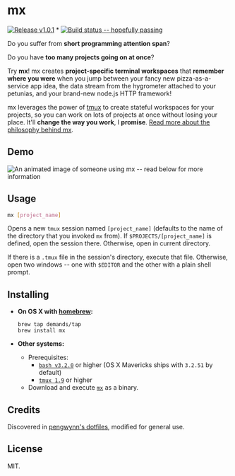 # mx

[![Release v1.0.1](http://img.shields.io/badge/release-v1.0.1-blue.svg?style=flat)](https://github.com/demands/mx/releases/latest) *
[![Build status -- hopefully passing](http://img.shields.io/travis/demands/mx.svg?style=flat)](https://travis-ci.org/demands/mx)

Do you suffer from **short programming attention span**?

Do you have **too many projects going on at once**?

Try **mx**! mx creates **project-specific terminal workspaces** that **remember where you were** when you jump between your fancy new pizza-as-a-service app idea, the data stream from the hygrometer attached to your petunias, and your brand-new node.js HTTP framework!

mx leverages the power of [tmux](http://tmux.sourceforge.net/) to create stateful workspaces for your projects, so you can work on lots of projects at once without losing your place. It'll **change the way you work**, I **promise**. [Read more about the philosophy behind mx](http://wynnnetherland.com/journal/tmux-stateful-workspaces-for-frictionless-context-switching).



## Demo

![An animated image of someone using mx -- read below for more information](https://raw.github.com/demands/mx/master/demo.gif)

## Usage

```bash
mx [project_name]
```

Opens a new `tmux` session named `[project_name]` (defaults to the name of the directory that you invoked `mx` from). If `$PROJECTS/[project_name]` is defined, open the session there. Otherwise, open in current directory.

If there is a `.tmux` file in the session's directory, execute that file. Otherwise, open two windows -- one with `$EDITOR` and the other with a plain shell prompt.

## Installing

- **On OS X with [homebrew](http://brew.sh):**
  ```shell
  brew tap demands/tap
  brew install mx
  ```

- **Other systems:**
  - Prerequisites:
    - [`bash v3.2.0`](http://www.gnu.org/software/bash/) or higher (OS X Mavericks ships with `3.2.51` by default)
    - [`tmux 1.9`](http://tmux.sourceforge.net) or higher
  - Download and execute [`mx`](https://github.com/demands/mx/releases/download/v1.0.1/mx) as a binary.

## Credits

Discovered in [pengwynn's dotfiles](https://github.com/pengwynn/dotfiles/blob/master/bin/mx), modified for general use.

## License

MIT.
